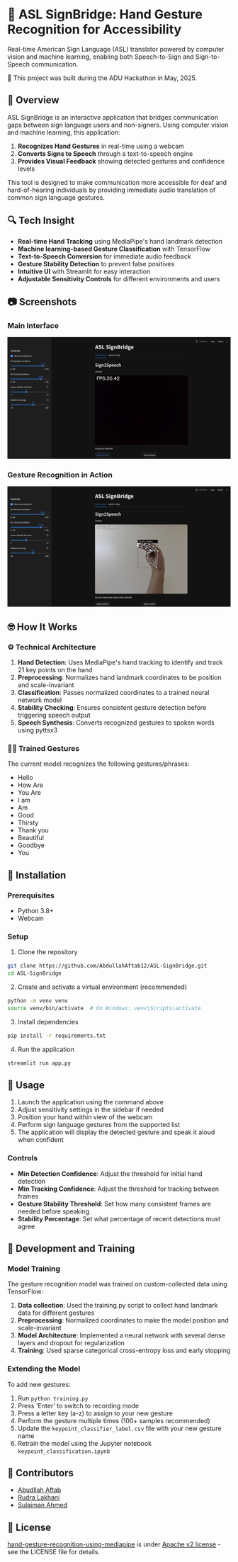 # 🖖 ASL SignBridge: Hand Gesture Recognition for Accessibility

Real-time American Sign Language (ASL) translator powered by computer vision and machine learning, enabling both Speech-to-Sign and Sign-to-Speech communication.

🚀 This project was built during the ADU Hackathon in May, 2025.

## 📝 Overview

ASL SignBridge is an interactive application that bridges communication gaps between sign language users and non-signers. Using computer vision and machine learning, this application:

1. **Recognizes Hand Gestures** in real-time using a webcam
2. **Converts Signs to Speech** through a text-to-speech engine
3. **Provides Visual Feedback** showing detected gestures and confidence levels

This tool is designed to make communication more accessible for deaf and hard-of-hearing individuals by providing immediate audio translation of common sign language gestures.

## 🔍 Tech Insight

- **Real-time Hand Tracking** using MediaPipe's hand landmark detection
- **Machine learning-based Gesture Classification** with TensorFlow
- **Text-to-Speech Conversion** for immediate audio feedback
- **Gesture Stability Detection** to prevent false positives
- **Intuitive UI** with Streamlit for easy interaction
- **Adjustable Sensitivity Controls** for different environments and users

## 📷 Screenshots

### Main Interface
![Hello Sign Recognition](imgs/main-interface.png)

### Gesture Recognition in Action
![Main Interface](imgs/hello-sign.png)

## 🤓 How It Works

### ⚙️ Technical Architecture

1. **Hand Detection**: Uses MediaPipe's hand tracking to identify and track 21 key points on the hand
2. **Preprocessing**: Normalizes hand landmark coordinates to be position and scale-invariant
3. **Classification**: Passes normalized coordinates to a trained neural network model
4. **Stability Checking**: Ensures consistent gesture detection before triggering speech output
5. **Speech Synthesis**: Converts recognized gestures to spoken words using pyttsx3

### 🖐🏻 Trained Gestures

The current model recognizes the following gestures/phrases:
- Hello
- How Are
- You Are
- I am
- Am
- Good
- Thirsty
- Thank you
- Beautiful
- Goodbye
- You

## 📂 Installation

### Prerequisites
- Python 3.8+
- Webcam

### Setup

1. Clone the repository
```bash
git clone https://github.com/AbdullahAftab12/ASL-SignBridge.git
cd ASL-SignBridge
```

2. Create and activate a virtual environment (recommended)
```bash
python -m venv venv
source venv/bin/activate  # On Windows: venv\Scripts\activate
```

3. Install dependencies
```bash
pip install -r requirements.txt
```

4. Run the application
```bash
streamlit run app.py
```

## 🤝 Usage

1. Launch the application using the command above
2. Adjust sensitivity settings in the sidebar if needed
3. Position your hand within view of the webcam
4. Perform sign language gestures from the supported list
5. The application will display the detected gesture and speak it aloud when confident

### Controls

- **Min Detection Confidence**: Adjust the threshold for initial hand detection
- **Min Tracking Confidence**: Adjust the threshold for tracking between frames
- **Gesture Stability Threshold**: Set how many consistent frames are needed before speaking
- **Stability Percentage**: Set what percentage of recent detections must agree

## 🧠 Development and Training

### Model Training

The gesture recognition model was trained on custom-collected data using TensorFlow:

1. **Data collection**: Used the training.py script to collect hand landmark data for different gestures
2. **Preprocessing**: Normalized coordinates to make the model position and scale-invariant
3. **Model Architecture**: Implemented a neural network with several dense layers and dropout for regularization
4. **Training**: Used sparse categorical cross-entropy loss and early stopping

### Extending the Model

To add new gestures:

1. Run `python training.py`
2. Press 'Enter' to switch to recording mode
3. Press a letter key (a-z) to assign to your new gesture
4. Perform the gesture multiple times (100+ samples recommended)
5. Update the `keypoint_classifier_label.csv` file with your new gesture name
6. Retrain the model using the Jupyter notebook `keypoint_classification.ipynb`

## 👥 Contributors

- [Abudllah Aftab](https://github.com/AbdullahAftab12)
- [Rudra Lakhani](https://github.com/rudra-5)
- [Sulaiman Ahmed](https://github.com/su1aimn)

## 📜 License

[hand-gesture-recognition-using-mediapipe](https://github.com/kinivi/hand-gesture-recognition-mediapipe?tab=readme-ov-file) is under [Apache v2 license](LICENSE) - see the LICENSE file for details.
